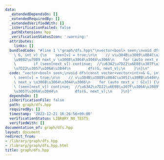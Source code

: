 ```yaml
---
data:
  _extendedDependsOn: []
  _extendedRequiredBy: []
  _extendedVerifiedWith: []
  _isVerificationFailed: false
  _pathExtension: hpp
  _verificationStatusIcon: ':warning:'
  attributes:
    links: []
  bundledCode: "#line 1 \"graph/dfs.hpp\"\nvector<bool> seen;\nvoid dfs(const vector<vector<int>>&\
    \ G, int v) {\n    seen[v] = true;\n\n    // v\u304B\u3089\u884C\u3051\u308B\u5404\
    \u9802\u70B9 next_v \u306B\u3064\u3044\u3066\n    for (auto next_v : G[v]) {\n\
    \        if (seen[next_v]) continue;  //\u63A2\u7D22\u6E08\u307F\u306A\u3089\u635C\
    \u7D22\u3057\u306A\u3044\n        dfs(G, next_v);\n    }\n}\n"
  code: "vector<bool> seen;\nvoid dfs(const vector<vector<int>>& G, int v) {\n   \
    \ seen[v] = true;\n\n    // v\u304B\u3089\u884C\u3051\u308B\u5404\u9802\u70B9\
    \ next_v \u306B\u3064\u3044\u3066\n    for (auto next_v : G[v]) {\n        if\
    \ (seen[next_v]) continue;  //\u63A2\u7D22\u6E08\u307F\u306A\u3089\u635C\u7D22\
    \u3057\u306A\u3044\n        dfs(G, next_v);\n    }\n}"
  dependsOn: []
  isVerificationFile: false
  path: graph/dfs.hpp
  requiredBy: []
  timestamp: '2022-12-21 16:26:56+09:00'
  verificationStatus: LIBRARY_NO_TESTS
  verifiedWith: []
documentation_of: graph/dfs.hpp
layout: document
redirect_from:
- /library/graph/dfs.hpp
- /library/graph/dfs.hpp.html
title: graph/dfs.hpp
---
```

